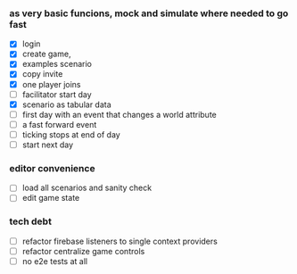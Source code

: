 ### as very basic funcions, mock and simulate where needed to go fast
- [x] login
- [x] create game, 
- [x] examples scenario
- [x] copy invite
- [x] one player joins
- [ ] facilitator start day
- [x] scenario as tabular data
- [ ] first day with an event that changes a world attribute
- [ ] a fast forward event
- [ ] ticking stops at end of day
- [ ] start next day

### editor convenience
- [ ] load all scenarios and sanity check
- [ ] edit game state

### tech debt
- [ ] refactor firebase listeners to single context providers
- [ ] refactor centralize game controls 
- [ ] no e2e tests at all

